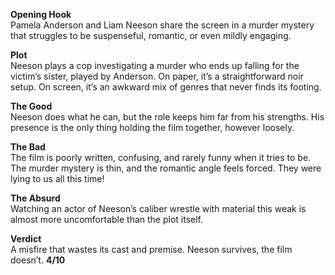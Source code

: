 
**Opening Hook**  
Pamela Anderson and Liam Neeson share the screen in a murder mystery that struggles to be suspenseful, romantic, or even mildly engaging.

**Plot**  
Neeson plays a cop investigating a murder who ends up falling for the victim’s sister, played by Anderson. On paper, it’s a straightforward noir setup. On screen, it’s an awkward mix of genres that never finds its footing.

**The Good**  
Neeson does what he can, but the role keeps him far from his strengths. His presence is the only thing holding the film together, however loosely.

**The Bad**  
The film is poorly written, confusing, and rarely funny when it tries to be. The murder mystery is thin, and the romantic angle feels forced. They were lying to us all this time!

**The Absurd**  
Watching an actor of Neeson’s caliber wrestle with material this weak is almost more uncomfortable than the plot itself.

**Verdict**  
A misfire that wastes its cast and premise. Neeson survives, the film doesn’t. **4/10**